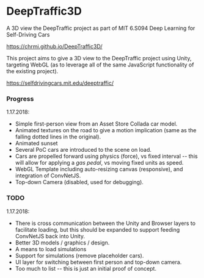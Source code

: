 # DeepTraffic3D
A 3D view the DeepTraffic project as part of MIT 6.S094 Deep Learning for Self-Driving Cars

https://chrmi.github.io/DeepTraffic3D/

This project aims to give a 3D view to the DeepTraffic project using Unity, targeting WebGL (as to leverage all of the same JavaScript functionality of the existing project).  

https://selfdrivingcars.mit.edu/deeptraffic/

### Progress
1.17.2018: 
* Simple first-person view from an Asset Store Collada car model.
* Animated textures on the road to give a motion implication (same as the falling dotted lines in the original).
* Animated sunset
* Several PoC cars are introduced to the scene on load.
* Cars are propelled forward using physics (force), vs fixed interval -- this will allow for applying a *gas pedal*, vs moving fixed units as speed.
* WebGL Template including auto-resizing canvas (responsive), and integration of ConvNetJS.
* Top-down Camera (disabled, used for debugging).

### TODO
1.17.2018:
* There is cross communication between the Unity and Browser layers to facilitate loading, but this should be expanded to support feeding ConvNetJS back into Unity.
* Better 3D models / graphics / design.
* A means to load simulations
* Support for simulations (remove placeholder cars).
* UI layer for switching between first person and top-down camera.
* Too much to list -- this is just an initial proof of concept.
